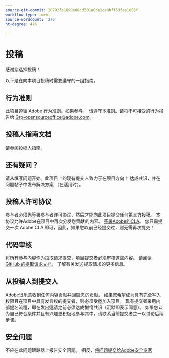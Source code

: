 ```yaml
---
source-git-commit: 28792fe1690e68cd301a0de2ce8bff53fae1605f
workflow-type: tm+mt
source-wordcount: '276'
ht-degree: 47%

---
```

# 投稿

感谢您选择投稿！

以下是在向本项目投稿时需要遵守的一组指南。

## 行为准则

此项目遵循 Adobe [行为准则](code-of-conduct.md)。如果参与，
请遵守本准则。请将不可接受的行为报告给 
[Grp-opensourceoffice@adobe.com](mailto:Grp-opensourceoffice@adobe.com)。

## 投稿人指南文档

请参阅[投稿人指南](https://experienceleague.adobe.com/zh-hans/docs/contributor/contributor-guide/introduction)。

## 还有疑问？

请从填写问题开始。此项目上的现有提交人致力于在项目方向上
达成共识，并在问题帖子中发布解决方案
（在适用时）。

## 投稿人许可协议

参与者必须先签署参与者许可协议，然后才能向此项目提交任何第三方投稿。 本协议允许Adobe在项目中再次分发您贡献的内容。 [签署Adobe的CLA](https://opensource.adobe.com/cla.html)。 您只需提交一次 Adobe CLA 即可，因此，如果您以前已经提交过，则无需再次提交！

## 代码审核

将所有参与内容作为拉取请求提交，项目提交者必须审核这些内容。 请阅读 [GitHub 的提取请求文档](https://docs.github.com/en/pull-requests/collaborating-with-pull-requests/proposing-changes-to-your-work-with-pull-requests/about-pull-requests)，
了解有关发送提取请求的更多信息。

<!--
Lastly, please follow the [pull request template](PULL_REQUEST_TEMPLATE.md) when
submitting a pull request!
-->

## 从投稿人到提交人

Adobe很乐意收到任何内容贡献并回顾您的贡献。 如果您希望成为具有完全写入权限且在项目中具有发言权的提交者，则必须受邀加入项目。 现有提交者采用内部提名流程，即在发出邀请之前必须达成懒惰共识（沉默即表示同意）。 如果您认为自己符合条件并且有兴趣更积极地参与其中，请联系当前提交者之一以讨论后续步骤。

## 安全问题

不应在此问题跟踪器上报告安全问题。 相反，[将问题提交给Adobe安全专家](https://helpx.adobe.com/cn/security/alertus.html)
